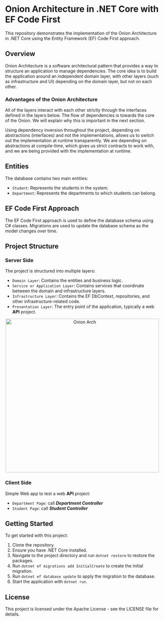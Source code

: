 # Onion Architecture in .NET Core with EF Code First

This repository demonstrates the implementation of the Onion Architecture in .NET Core using the Entity Framework (EF) Code First approach.

## Overview

Onion Architecture is a software architectural pattern that provides a way to structure an application to manage dependencies. The core idea is to build the application around an independent domain layer, with other layers (such as infrastructure and UI) depending on the domain layer, but not on each other.

### Advantages of the Onion Architecture
All of the layers interact with each other strictly through the interfaces defined in the layers below. The flow of dependencies is towards the core of the Onion. We will explain why this is important in the next section.

Using dependency inversion throughout the project, depending on abstractions (interfaces) and not the implementations, allows us to switch out the implementation at runtime transparently. We are depending on abstractions at compile-time, which gives us strict contracts to work with, and we are being provided with the implementation at runtime.

## Entities

The database contains two main entities:

- `Student`: Represents the students in the system.
- `Department`: Represents the departments to which students can belong.

## EF Code First Approach

The EF Code First approach is used to define the database schema using C# classes. Migrations are used to update the database schema as the model changes over time.

## Project Structure

### Server Side
The project is structured into multiple layers:
- `Domain Layer`: Contains the entities and business logic.
- `Service or Application Layer`: Contains services that coordinate between the domain and infrastructure layers.
- `Infrastructure Layer`: Contains the EF DbContext, repositories, and other infrastructure-related code.
- `Presentation Layer`: The entry point of the application, typically a web **API** project.
<p align="center">
  <img style="width:500px; hight:500px;" alt="Onion Arch"
    src="https://code-maze.com/wp-content/uploads/2021/07/onion_architecture.jpeg" />
</p>

### Client Side 
Simple Web app to test a web **API** project:
- `Department Page`: call ***Department Controller***
- `Student Page`: call ***Student Controller***

## Getting Started

To get started with this project:

1. Clone the repository.
2. Ensure you have .NET Core installed.
3. Navigate to the project directory and run `dotnet restore` to restore the packages.
4. Run `dotnet ef migrations add InitialCreate` to create the initial migration.
5. Run `dotnet ef database update` to apply the migration to the database.
6. Start the application with `dotnet run`.

## License

This project is licensed under the  Apache License - see the LICENSE file for details.
